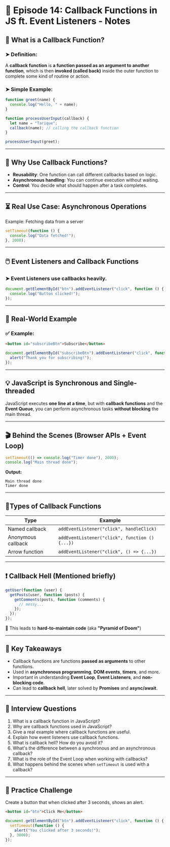 
# 📘 Episode 14: Callback Functions in JS ft. Event Listeners - Notes

## 🔁 What is a Callback Function?

### ➤ Definition:
A **callback function** is **a function passed as an argument to another function**, which is then **invoked (called back)** inside the outer function to complete some kind of routine or action.

### ➤ Simple Example:
```javascript
function greet(name) {
  console.log("Hello, " + name);
}

function processUserInput(callback) {
  let name = "Tarique";
  callback(name); // calling the callback function
}

processUserInput(greet);
```

---

## 🧠 Why Use Callback Functions?

- **Reusability**: One function can call different callbacks based on logic.
- **Asynchronous handling**: You can continue execution without waiting.
- **Control**: You decide what should happen after a task completes.

---

## ⏳ Real Use Case: Asynchronous Operations

Example: Fetching data from a server

```javascript
setTimeout(function () {
  console.log("Data fetched!");
}, 2000);
```

---

## 🖱️ Event Listeners and Callback Functions

### ➤ Event Listeners use callbacks heavily.
```javascript
document.getElementById("btn").addEventListener("click", function () {
  console.log("Button clicked!");
});
```

---

## 🎯 Real-World Example

### ✅ Example:
```html
<button id="subscribeBtn">Subscribe</button>
```

```javascript
document.getElementById("subscribeBtn").addEventListener("click", function () {
  alert("Thank you for subscribing!");
});
```

---

## 💡 JavaScript is Synchronous and Single-threaded

JavaScript executes **one line at a time**, but with **callback functions** and the **Event Queue**, you can perform asynchronous tasks **without blocking** the main thread.

---

## 🎬 Behind the Scenes (Browser APIs + Event Loop)

```javascript
setTimeout(() => console.log("Timer done"), 2000);
console.log("Main thread done");
```

**Output:**
```
Main thread done
Timer done
```

---

## 🚦Types of Callback Functions

| Type | Example |
|------|---------|
| Named callback | `addEventListener("click", handleClick)` |
| Anonymous callback | `addEventListener("click", function () {...})` |
| Arrow function | `addEventListener("click", () => {...})` |

---

## ❗ Callback Hell (Mentioned briefly)

```javascript
getUser(function (user) {
  getPosts(user, function (posts) {
    getComments(posts, function (comments) {
      // messy...
    });
  });
});
```

🔄 This leads to **hard-to-maintain code** (aka **"Pyramid of Doom"**)

---

## 📌 Key Takeaways

- Callback functions are functions **passed as arguments** to other functions.
- Used in **asynchronous programming**, **DOM events**, **timers**, and more.
- Important in understanding **Event Loop**, **Event Listeners**, and **non-blocking code**.
- Can lead to **callback hell**, later solved by **Promises** and **async/await**.

---

## 💼 Interview Questions

1. What is a callback function in JavaScript?
2. Why are callback functions used in JavaScript?
3. Give a real example where callback functions are useful.
4. Explain how event listeners use callback functions.
5. What is callback hell? How do you avoid it?
6. What's the difference between a synchronous and an asynchronous callback?
7. What is the role of the Event Loop when working with callbacks?
8. What happens behind the scenes when `setTimeout` is used with a callback?

---

## 🧪 Practice Challenge

Create a button that when clicked after 3 seconds, shows an alert.

```html
<button id="btn">Click Me</button>
```

```javascript
document.getElementById("btn").addEventListener("click", function () {
  setTimeout(function () {
    alert("You clicked after 3 seconds!");
  }, 3000);
});
```

